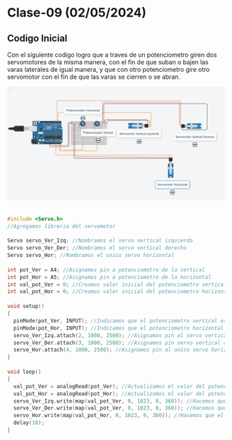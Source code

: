# Clase-09 (02/05/2024)

## Codigo Inicial

Con el siguiente codigo logro que a traves de un potenciometro giren dos servomotores de la misma manera, con el fin de que suban o bajen las varas laterales de igual manera, y que con otro potenciometro gire otro servomotor con el fin de que las varas se cierren o se abran. 

![Tinker_Ensayo](Tinker_Ensayo.png)

```cpp

#include <Servo.h> 
//Agregamos libreria del servomotor

Servo servo_Ver_Izq; //Nombramos el servo vertical izquierdo
Servo servo_Ver_Der; //Nombramos el servo vertical derecho 
Servo servo_Hor; //Nombramos el unico servo horizontal 

int pot_Ver = A4; //Asignamos pin a potenciometro de la vertical
int pot_Hor = A5; //Asignamos pin a potenciometro de la horizontal
int val_pot_Ver = 0; //Creamos valor inicial del potenciometro vertical
int val_pot_Hor = 0; //Creamos valor inicial del potenciometro horizontal

void setup()
{
  pinMode(pot_Ver, INPUT); //Indicamos que el potenciometro vertical es una salida
  pinMode(pot_Hor, INPUT); //Indicamos que el potenciometro horizontal es una salida
  servo_Ver_Izq.attach(2, 1000, 2500); //Asignamos pin al servo vertical izquierdo
  servo_Ver_Der.attach(3, 1000, 2500); //Asignamos pin servo vertical derecho
  servo_Hor.attach(4, 1000, 2500); //Asignamos pin al unico servo horizontal
}

void loop()
{
  val_pot_Ver = analogRead(pot_Ver); //Actualizamos el valor del potenciometro vertical
  val_pot_Hor = analogRead(pot_Hor); //Actualizamos el valor del potenciometro horizontal
  servo_Ver_Izq.write(map(val_pot_Ver, 0, 1023, 0, 360)); //Hacemos que el servo vertical izquierdo gire de acuerdo al potenciometro
  servo_Ver_Der.write(map(val_pot_Ver, 0, 1023, 0, 360)); //Hacemos que el servo vertical derecho gire de acuerdo al potenciometro
  servo_Hor.write(map(val_pot_Hor, 0, 1023, 0, 360)); //Hacemos que el unico servo horizontal gire de acuerdo al potenciometro
  delay(10);
}

```
